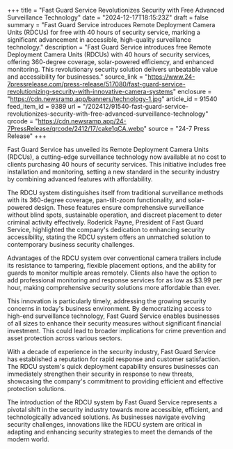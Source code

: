 +++
title = "Fast Guard Service Revolutionizes Security with Free Advanced Surveillance Technology"
date = "2024-12-17T18:15:23Z"
draft = false
summary = "Fast Guard Service introduces Remote Deployment Camera Units (RDCUs) for free with 40 hours of security service, marking a significant advancement in accessible, high-quality surveillance technology."
description = "Fast Guard Service introduces free Remote Deployment Camera Units (RDCUs) with 40 hours of security services, offering 360-degree coverage, solar-powered efficiency, and enhanced monitoring. This revolutionary security solution delivers unbeatable value and accessibility for businesses."
source_link = "https://www.24-7pressrelease.com/press-release/517080/fast-guard-service-revolutionizing-security-with-innovative-camera-systems"
enclosure = "https://cdn.newsramp.app/banners/technology-1.jpg"
article_id = 91540
feed_item_id = 9389
url = "/202412/91540-fast-guard-service-revolutionizes-security-with-free-advanced-surveillance-technology"
qrcode = "https://cdn.newsramp.app/24-7PressRelease/qrcode/2412/17/cake1qCA.webp"
source = "24-7 Press Release"
+++

<p>Fast Guard Service has unveiled its Remote Deployment Camera Units (RDCUs), a cutting-edge surveillance technology now available at no cost to clients purchasing 40 hours of security services. This initiative includes free installation and monitoring, setting a new standard in the security industry by combining advanced features with affordability.</p><p>The RDCU system distinguishes itself from traditional surveillance methods with its 360-degree coverage, pan-tilt-zoom functionality, and solar-powered design. These features ensure comprehensive surveillance without blind spots, sustainable operation, and discreet placement to deter criminal activity effectively. Roderick Payne, President of Fast Guard Service, highlighted the company's dedication to enhancing security accessibility, stating the RDCU system offers an unmatched solution to contemporary business security challenges.</p><p>Advantages of the RDCU system over conventional camera trailers include its resistance to tampering, flexible placement options, and the ability for guards to monitor multiple areas remotely. Clients also have the option to add professional monitoring and response services for as low as $3.99 per hour, making comprehensive security solutions more affordable than ever.</p><p>This innovation is particularly timely, addressing the growing security concerns in today's business environment. By democratizing access to high-end surveillance technology, Fast Guard Service enables businesses of all sizes to enhance their security measures without significant financial investment. This could lead to broader implications for crime prevention and asset protection across various sectors.</p><p>With a decade of experience in the security industry, Fast Guard Service has established a reputation for rapid response and customer satisfaction. The RDCU system's quick deployment capability ensures businesses can immediately strengthen their security in response to new threats, showcasing the company's commitment to providing efficient and effective protection solutions.</p><p>The introduction of the RDCU system by Fast Guard Service represents a pivotal shift in the security industry towards more accessible, efficient, and technologically advanced solutions. As businesses navigate evolving security challenges, innovations like the RDCU system are critical in adapting and enhancing security strategies to meet the demands of the modern world.</p>